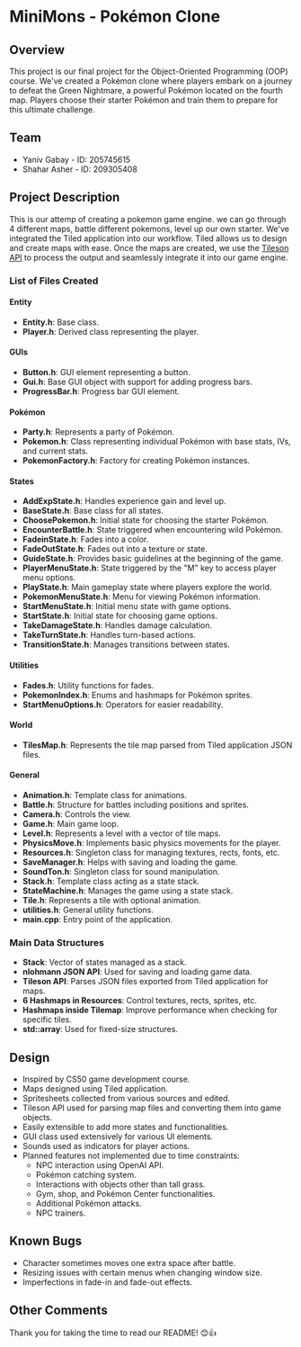 # MiniMons - Pokémon Clone

## Overview

This project is our final project for the Object-Oriented Programming (OOP) course. We've created a Pokémon clone where players embark on a journey to defeat the Green Nightmare, a powerful Pokémon located on the fourth map. Players choose their starter Pokémon and train them to prepare for this ultimate challenge.

## Team

- Yaniv Gabay - ID: 205745615
- Shahar Asher - ID: 209305408

## Project Description
This is our attemp of creating a pokemon game engine. we can go through 4 different maps, battle different pokemons, level up our own starter.
We've integrated the Tiled application into our workflow. Tiled allows us to design and create maps with ease. Once the maps are created, we use the [Tileson API](https://github.com/SSBMTonberry/Tileson) to process the output and seamlessly integrate it into our game engine.

### List of Files Created

#### Entity

- **Entity.h**: Base class.
- **Player.h**: Derived class representing the player.

#### GUIs

- **Button.h**: GUI element representing a button.
- **Gui.h**: Base GUI object with support for adding progress bars.
- **ProgressBar.h**: Progress bar GUI element.

#### Pokémon

- **Party.h**: Represents a party of Pokémon.
- **Pokemon.h**: Class representing individual Pokémon with base stats, IVs, and current stats.
- **PokemonFactory.h**: Factory for creating Pokémon instances.

#### States

- **AddExpState.h**: Handles experience gain and level up.
- **BaseState.h**: Base class for all states.
- **ChoosePokemon.h**: Initial state for choosing the starter Pokémon.
- **EncounterBattle.h**: State triggered when encountering wild Pokémon.
- **FadeinState.h**: Fades into a color.
- **FadeOutState.h**: Fades out into a texture or state.
- **GuideState.h**: Provides basic guidelines at the beginning of the game.
- **PlayerMenuState.h**: State triggered by the "M" key to access player menu options.
- **PlayState.h**: Main gameplay state where players explore the world.
- **PokemonMenuState.h**: Menu for viewing Pokémon information.
- **StartMenuState.h**: Initial menu state with game options.
- **StartState.h**: Initial state for choosing game options.
- **TakeDamageState.h**: Handles damage calculation.
- **TakeTurnState.h**: Handles turn-based actions.
- **TransitionState.h**: Manages transitions between states.

#### Utilities

- **Fades.h**: Utility functions for fades.
- **PokemonIndex.h**: Enums and hashmaps for Pokémon sprites.
- **StartMenuOptions.h**: Operators for easier readability.

#### World

- **TilesMap.h**: Represents the tile map parsed from Tiled application JSON files.

#### General

- **Animation.h**: Template class for animations.
- **Battle.h**: Structure for battles including positions and sprites.
- **Camera.h**: Controls the view.
- **Game.h**: Main game loop.
- **Level.h**: Represents a level with a vector of tile maps.
- **PhysicsMove.h**: Implements basic physics movements for the player.
- **Resources.h**: Singleton class for managing textures, rects, fonts, etc.
- **SaveManager.h**: Helps with saving and loading the game.
- **SoundTon.h**: Singleton class for sound manipulation.
- **Stack.h**: Template class acting as a state stack.
- **StateMachine.h**: Manages the game using a state stack.
- **Tile.h**: Represents a tile with optional animation.
- **utilities.h**: General utility functions.
- **main.cpp**: Entry point of the application.

### Main Data Structures

- **Stack**: Vector of states managed as a stack.
- **nlohmann JSON API**: Used for saving and loading game data.
- **Tileson API**: Parses JSON files exported from Tiled application for maps.
- **6 Hashmaps in Resources**: Control textures, rects, sprites, etc.
- **Hashmaps inside Tilemap**: Improve performance when checking for specific tiles.
- **std::array**: Used for fixed-size structures.

## Design

- Inspired by CS50 game development course.
- Maps designed using Tiled application.
- Spritesheets collected from various sources and edited.
- Tileson API used for parsing map files and converting them into game objects.
- Easily extensible to add more states and functionalities.
- GUI class used extensively for various UI elements.
- Sounds used as indicators for player actions.
- Planned features not implemented due to time constraints:
  - NPC interaction using OpenAI API.
  - Pokémon catching system.
  - Interactions with objects other than tall grass.
  - Gym, shop, and Pokémon Center functionalities.
  - Additional Pokémon attacks.
  - NPC trainers.

## Known Bugs

- Character sometimes moves one extra space after battle.
- Resizing issues with certain menus when changing window size.
- Imperfections in fade-in and fade-out effects.

## Other Comments

Thank you for taking the time to read our README! 😊👍
